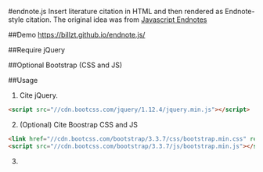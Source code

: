 #endnote.js
Insert literature citation in HTML and then rendered as Endnote-style citation.
The original idea was from [Javascript Endnotes](http://library.uwinnipeg.ca/people/dobson/portfolio/endnotes/index.html)

##Demo
https://billzt.github.io/endnote.js/

##Require
jQuery

##Optional
Bootstrap (CSS and JS)

##Usage
1. Cite jQuery.
```html
<script src="//cdn.bootcss.com/jquery/1.12.4/jquery.min.js"></script>
```
2. (Optional) Cite Boostrap CSS and JS
```html
<link href="//cdn.bootcss.com/bootstrap/3.3.7/css/bootstrap.min.css" rel="stylesheet">
<script src="//cdn.bootcss.com/bootstrap/3.3.7/js/bootstrap.min.js"></script>
```
3. 

